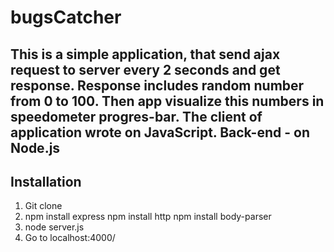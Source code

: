 # bugsCatcher

This is a simple application, that send ajax request to server every 2 seconds and get response. Response includes random number from 0 to 100. 
Then app visualize this numbers in speedometer progres-bar.
The client of application wrote on JavaScript. Back-end - on Node.js
---

## Installation

1. Git clone
2. npm install express
   npm install http
   npm install body-parser
3. node server.js
4. Go to localhost:4000/
